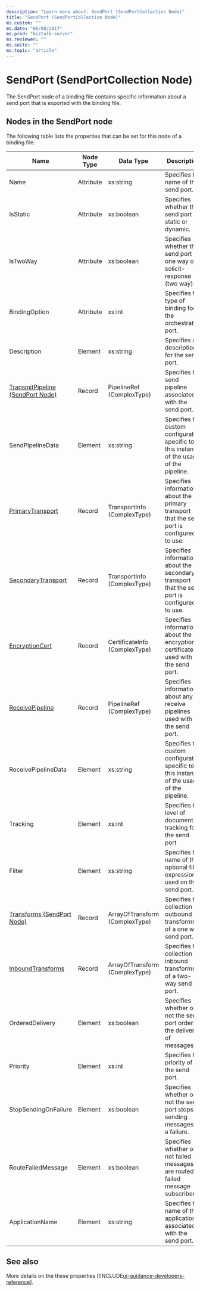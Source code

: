```yaml
---
description: "Learn more about: SendPort (SendPortCollection Node)"
title: "SendPort (SendPortCollection Node)"
ms.custom: ""
ms.date: "06/08/2017"
ms.prod: "biztalk-server"
ms.reviewer: ""
ms.suite: ""
ms.topic: "article"
---
```

# SendPort (SendPortCollection Node)
The SendPort node of a binding file contains specific information about a send port that is exported with the binding file.  

## Nodes in the SendPort node  
 The following table lists the properties that can be set for this node of a binding file:  


|                                   **Name**                                    | **Node Type** |         **Data Type**          |                                       **Description**                                        | **Restrictions** |                                                                                            **Comments**                                                                                             |
|-------------------------------------------------------------------------------|---------------|--------------------------------|----------------------------------------------------------------------------------------------|------------------|-----------------------------------------------------------------------------------------------------------------------------------------------------------------------------------------------------|
|                                     Name                                      |   Attribute   |           xs:string            |                             Specifies the name of the send port.                             |   Not required   |                                                                                        Default value: empty                                                                                         |
|                                   IsStatic                                    |   Attribute   |           xs:boolean           |                    Specifies whether the send port is static or dynamic.                     |     Required     |                                                                                         Default value: none                                                                                         |
|                                   IsTwoWay                                    |   Attribute   |           xs:boolean           |         Specifies whether the send port is one way or is solicit-response (two way).         |     Required     |                                               Default value: none<br /><br /> Possible values are in the **MSBTS_SendPort.IsTwoWay Property (WMI)**.                                                |
|                                 BindingOption                                 |   Attribute   |             xs:int             |                  Specifies the type of binding for the orchestration port.                   |     Required     |                                        Default value: none<br /><br /> Possible values are in the  **Microsoft.BizTalk.ExplorerOM.BindingType** enumeration.                                        |
|                                  Description                                  |    Element    |           xs:string            |                          Specifies a description for the send port.                          |     Required     |                                                                                        Default value: empty                                                                                         |
| [TransmitPipeline (SendPort Node)](../core/transmitpipeline-sendport-node.md) |    Record     |   PipelineRef (ComplexType)    |                  Specifies the send pipeline associated with the send port.                  |   Not required   |                                                                                         Default value: none                                                                                         |
|                               SendPipelineData                                |    Element    |           xs:string            |  Specifies the custom configuration specific to this instance of the usage of the pipeline.  |   Not required   |                                                                                        Default value: empty.                                                                                        |
|         [PrimaryTransport](../core/primarytransport-sendport-node.md)         |    Record     |  TransportInfo (ComplexType)   |  Specifies information about the primary transport that the send port is configured to use.  |   Not required   |                                                                                         Default value: none                                                                                         |
|       [SecondaryTransport](../core/secondarytransport-sendport-node.md)       |    Record     |  TransportInfo (ComplexType)   | Specifies information about the secondary transport that the send port is configured to use. |   Not required   |                                                                                         Default value: none                                                                                         |
|           [EncryptionCert](../core/encryptioncert-sendport-node.md)           |    Record     | CertificateInfo (ComplexType)  |       Specifies information about the encryption certificate used with the send port.        |   Not required   |                                                                                         Default value: none                                                                                         |
|          [ReceivePipeline](../core/receivepipeline-sendport-node.md)          |    Record     |   PipelineRef (ComplexType)    |          Specifies information about any receive pipelines used with the send port.          |   Not required   |                                                                                         Default value: none                                                                                         |
|                              ReceivePipelineData                              |    Element    |           xs:string            |  Specifies the custom configuration specific to this instance of the usage of the pipeline.  |     Required     |                                                                                        Default value: empty                                                                                         |
|                                   Tracking                                    |    Element    |             xs:int             |                  Specifies the level of document tracking for the send port                  |     Required     |                                       Default value: none<br /><br /> Possible values are in the  **Microsoft.BizTalk.ExplorerOM.TrackingTypes** enumeration.                                       |
|                                    Filter                                     |    Element    |           xs:string            |         Specifies the name of the optional filter expression used on this send port.         |     Required     |                                                Default value: empty<br /><br /> Possible values are in the **MSBTS_SendPort.Filter Property (WMI)**                                                 |
|       [Transforms (SendPort Node)](../core/transforms-sendport-node.md)       |    Record     | ArrayOfTransform (ComplexType) |           Specifies the collection of outbound transforms of a one way send port.            |   Not required   |                                                                                         Default value: none                                                                                         |
|        [InboundTransforms](../core/inboundtransforms-sendport-node.md)        |    Record     | ArrayOfTransform (ComplexType) |            Specifies the collection of inbound transforms of a two-way send port.            |   Not required   |                                                                                         Default value: none                                                                                         |
|                                OrderedDelivery                                |    Element    |           xs:boolean           |           Specifies whether or not the send port orders the delivery of messages.            |     Required     |                                            Default value: none<br /><br /> Possible values are  in the **MSBTS_SendPort.OrderedDelivery Property (WMI)**                                            |
|                                   Priority                                    |    Element    |             xs:int             |                           Specifies the priority of the send port.                           |     Required     |                                                 Default value: 5<br /><br /> Possible values are in the **MSBTS_SendPort.Priority Property (WMI)**                                                  |
|                             StopSendingOnFailure                              |    Element    |           xs:boolean           |         Specifies whether or not the send port stops sending messages on a failure.          |     Required     |                                          Default value: none<br /><br /> Possible values are in the **MSBTS_SendPort.StopSendingOnFailure Property (WMI)**                                          |
|                              RouteFailedMessage                               |    Element    |           xs:boolean           |      Specifies whether or not failed messages are routed to failed message subscribers.      |     Required     |                                           Default value: none<br /><br /> Possible values are in the **MSBTS_SendPort.RouteFailedMessage Property (WMI)**                                           |
|                                ApplicationName                                |    Element    |           xs:string            |             Specifies the name of the application associated with the send port.             |     Required     | Default value: empty<br /><br /> Possible values are in the **ISSOMapping.ApplicationName Property** [!INCLUDE[ui-guidance-developers-reference](../includes/ui-guidance-developers-reference.md)]. |

## See also
More details on the these properties [!INCLUDE[ui-guidance-developers-reference](../includes/ui-guidance-developers-reference.md)].
